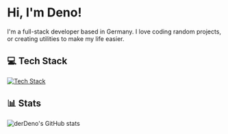 # Hi, I'm Deno!

I'm a full-stack developer based in Germany. I love coding random projects, or creating utilities to make my life easier.

## 💻 Tech Stack
[![Tech Stack](https://skillicons.dev/icons?i=js,flutter,python,php,html,css,nodejs,angular,express,git,dart,bash,docker,github,discord,vscode,cloudflare,blender,firebase,gitlab,postman&perline=7&theme=dark)](https://skillicons.dev)

## 📊 Stats
![derDeno's GitHub stats](https://github-readme-stats.vercel.app/api?username=derDeno&show_icons=true&theme=gotham)
